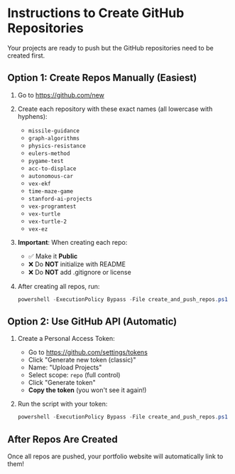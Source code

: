 # Instructions to Create GitHub Repositories

Your projects are ready to push but the GitHub repositories need to be created first.

## Option 1: Create Repos Manually (Easiest)

1. Go to https://github.com/new
2. Create each repository with these exact names (all lowercase with hyphens):
   - `missile-guidance`
   - `graph-algorithms`
   - `physics-resistance`
   - `eulers-method`
   - `pygame-test`
   - `acc-to-displace`
   - `autonomous-car`
   - `vex-ekf`
   - `time-maze-game`
   - `stanford-ai-projects`
   - `vex-programtest`
   - `vex-turtle`
   - `vex-turtle-2`
   - `vex-ez`

3. **Important**: When creating each repo:
   - ✅ Make it **Public**
   - ❌ Do **NOT** initialize with README
   - ❌ Do **NOT** add .gitignore or license

4. After creating all repos, run:
   ```powershell
   powershell -ExecutionPolicy Bypass -File create_and_push_repos.ps1
   ```

## Option 2: Use GitHub API (Automatic)

1. Create a Personal Access Token:
   - Go to https://github.com/settings/tokens
   - Click "Generate new token (classic)"
   - Name: "Upload Projects"
   - Select scope: `repo` (full control)
   - Click "Generate token"
   - **Copy the token** (you won't see it again!)

2. Run the script with your token:
   ```powershell
   powershell -ExecutionPolicy Bypass -File create_and_push_repos.ps1 -token "YOUR_TOKEN_HERE"
   ```

## After Repos Are Created

Once all repos are pushed, your portfolio website will automatically link to them!

